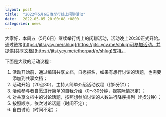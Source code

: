 ```yaml
---
layout: post
title:  "2022年5月6日晚举行线上闲聊活动"
date:   2022-05-05 20:00:08 +0800
categories: news
---
```

大家好，本周五（5月6日）继续举行线上的闲聊活动，活动晚上20:30正式开始。通过链接[https://jitsi.ycy.me/shlug](https://jitsi.ycy.me/shlug)可参加活动，并提供[共享文档](https://jitsi.ycy.me/etherpad/p/shlug)支持。

下面是大致的活动议程：

1. 活动开始前，通过编辑共享文档，自愿报名，如果有想行讨论的话题，也需要添加到共享文档；
2. 活动开始（20点30），主持人简单介绍活动议程（约5分钟）；
3. 活动参与者自愿进行简单的自我介绍（0～30分钟，视实际情况定）；
4. 对共享文档中的讨论话题，按照想参加讨论的人数进行降序排列（约5分钟）；
5. 按照顺序，依次讨论话题（时间不定）；
6. 自由讨论（时间不定）；
